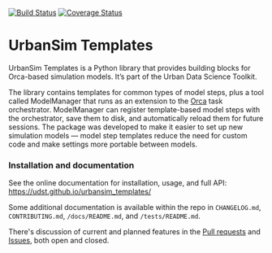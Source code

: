 [![Build Status](https://travis-ci.org/UDST/urbansim_templates.svg?branch=master)](https://travis-ci.org/UDST/urbansim_templates)
[![Coverage Status](https://coveralls.io/repos/github/UDST/urbansim_templates/badge.svg?branch=master)](https://coveralls.io/github/UDST/urbansim_templates?branch=master)

# UrbanSim Templates

UrbanSim Templates is a Python library that provides building blocks for Orca-based simulation models. It’s part of the Urban Data Science Toolkit.

The library contains templates for common types of model steps, plus a tool called ModelManager that runs as an extension to the [Orca](https://udst.github.io/orca) task orchestrator. ModelManager can register template-based model steps with the orchestrator, save them to disk, and automatically reload them for future sessions. The package was developed to make it easier to set up new simulation models — model step templates reduce the need for custom code and make settings more portable between models.

### Installation and documentation

See the online documentation for installation, usage, and full API: https://udst.github.io/urbansim_templates/

Some additional documentation is available within the repo in `CHANGELOG.md`, `CONTRIBUTING.md`, `/docs/README.md`, and `/tests/README.md`.

There's discussion of current and planned features in the [Pull requests](https://github.com/UDST/urbansim_templates/pulls?utf8=✓&q=is%3Apr) and [Issues](https://github.com/UDST/urbansim_templates/issues?utf8=✓&q=is%3Aissue), both open and closed.
